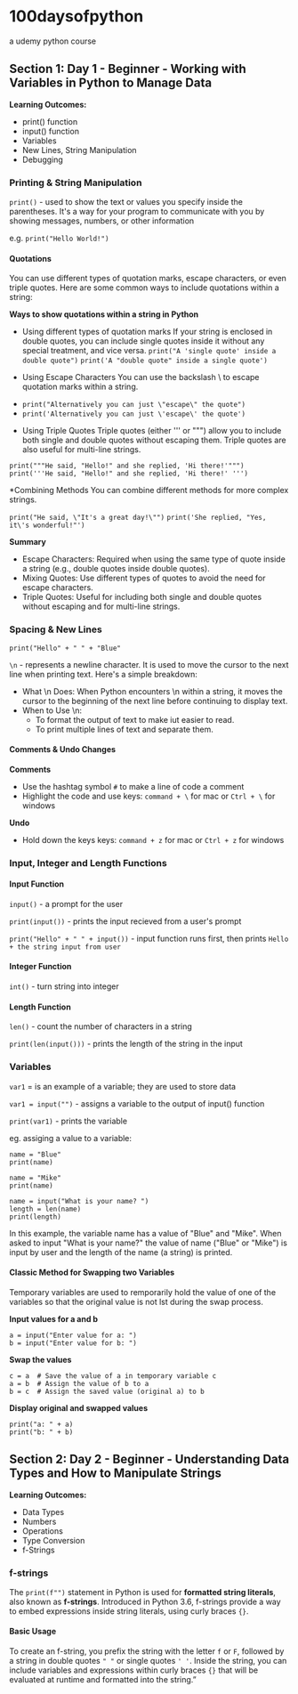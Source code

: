 # 100daysofpython
a udemy python course

## Section 1: Day 1 - Beginner - Working with Variables in Python to Manage Data
**Learning Outcomes:**
  - print() function
  - input() function
  - Variables
  - New Lines, String Manipulation
  - Debugging

### Printing & String Manipulation

`print()` - used to show the text or values you specify inside the parentheses. It's a way for your program to communicate with you by showing messages, numbers, or other information

e.g. `print("Hello World!")`  

#### Quotations
You can use different types of quotation marks, escape characters, or even triple quotes. Here are some common ways to include  quotations within a string:

**Ways to show quotations within a string in Python**

* Using different types of quotation marks
If your string is enclosed in double quotes, you can include single quotes inside it without any special treatment, and vice versa.
`print("A 'single quote' inside a double quote")`
`print('A "double quote" inside a single quote')`

* Using Escape Characters
You can use the backslash \ to escape quotation marks within a string.
- `print("Alternatively you can just \"escape\" the quote")`
- `print('Alternatively you can just \'escape\' the quote')`

* Using Triple Quotes
Triple quotes (either ''' or """) allow you to include both single and double quotes without escaping them. Triple quotes are also useful for multi-line strings.

`print("""He said, "Hello!" and she replied, 'Hi there!'""")`
`print('''He said, "Hello!" and she replied, 'Hi there!' ''')`

*Combining Methods
You can combine different methods for more complex strings.

`print("He said, \"It's a great day!\"")`
`print('She replied, "Yes, it\'s wonderful!"')`

**Summary**

- Escape Characters: Required when using the same type of quote inside a string (e.g., double quotes inside double quotes).
- Mixing Quotes: Use different types of quotes to avoid the need for escape characters.
- Triple Quotes: Useful for including both single and double quotes without escaping and for multi-line strings.

### Spacing & New Lines
`print("Hello" + " " + "Blue"`

`\n` - represents a newline character. It is used to move the cursor to the next line when printing text. Here's a simple breakdown:

* What \n Does: When Python encounters \n within a string, it moves the cursor to the beginning of the next line before continuing to display text.
* When to Use \n:
  * To format the output of text to make iut easier to read.
  * To print multiple lines of text and separate them.

#### Comments & Undo Changes

**Comments**

- Use the hashtag symbol `#` to make a line of code a comment
- Highlight the code and use keys: `command + \` for mac or `Ctrl + \` for windows

**Undo**
- Hold down the keys keys: `command + z` for mac or `Ctrl + z` for windows

### Input, Integer and Length Functions
#### Input Function
`input()` - a prompt for the user

`print(input())` - prints the input recieved from a user's prompt

`print("Hello" + " " + input())` - input function runs first, then prints `Hello + the string input from user`

#### Integer Function 
`int()` - turn string into integer

#### Length Function
`len()` - count the number of characters in a string

`print(len(input()))` - prints the length of the string in the input

### Variables
`var1` = is an example of a variable; they are used to store data

`var1 = input("")` - assigns a variable to the output of input() function

`print(var1)` - prints the variable

eg. assiging a value to a variable:

```
name = "Blue"
print(name)

name = "Mike"
print(name)

name = input("What is your name? ")
length = len(name)
print(length)
```
In this example, the variable name has a value of "Blue" and "Mike". When asked to input "What is your name?" the value of name ("Blue" or "Mike") is input by user and the length of the name (a string) is printed. 

#### Classic Method for Swapping two Variables
Temporary variables are used to remporarily hold the value of one of the variables so that the original value is not lst during the swap process.

**Input values for a and b**
````
a = input("Enter value for a: ")
b = input("Enter value for b: ")
````

**Swap the values**
````
c = a  # Save the value of a in temporary variable c
a = b  # Assign the value of b to a
b = c  # Assign the saved value (original a) to b
````

**Display original and swapped values**
````
print("a: " + a)
print("b: " + b)
````
## Section 2: Day 2 - Beginner - Understanding Data Types and How to Manipulate Strings
**Learning Outcomes:**
- Data Types
- Numbers
- Operations
- Type Conversion
- f-Strings

### f-strings
The `print(f"")` statement in Python is used for **formatted string literals**, also known as **f-strings**. Introduced in Python 3.6, f-strings provide a way to embed expressions inside string literals, using curly braces `{}`.

#### Basic Usage 
To create an f-string, you prefix the string with the letter `f` or `F`, followed by a string in double quotes `" "` or single quotes `' '`. Inside the string, you can include variables and expressions within curly braces `{}` that will be evaluated at runtime and formatted into the string.”
